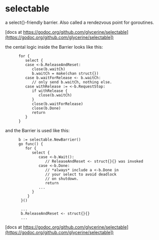 # selectable
a select{}-friendly barrier. Also called a rendezvous point for goroutines.

[docs at https://godoc.org/github.com/glycerine/selectable](https://godoc.org/github.com/glycerine/selectable])

the cental logic inside the Barrier looks like this:

```
      for {
         select {
         case <-b.ReleaseAndReset:
            close(b.waitCh)
            b.waitCh = make(chan struct{})
         case b.waitForRelease <- b.waitCh:
            // only send b.waitCh, nothing else.
         case withRelease := <-b.RequestStop:
            if withRelease {
               close(b.waitCh)
            }
            close(b.waitForRelease)
            close(b.Done)
            return
         }
      }
```

and the Barrier is used like this:

```
      b := selectable.NewBarrier()
      go func() {
         for {
            select {
               case <-b.Wait():
                  // ReleaseAndReset <- struct{}{} was invoked
               case <-b.Done:
                  // *always* include a <-b.Done in
                  // your select to avoid deadlock
                  // on shutdown.
                  return
               ...
            }
          }
       }()

       ...
       b.ReleaseAndReset <- struct{}{}
       ...
```

[docs at https://godoc.org/github.com/glycerine/selectable](https://godoc.org/github.com/glycerine/selectable])